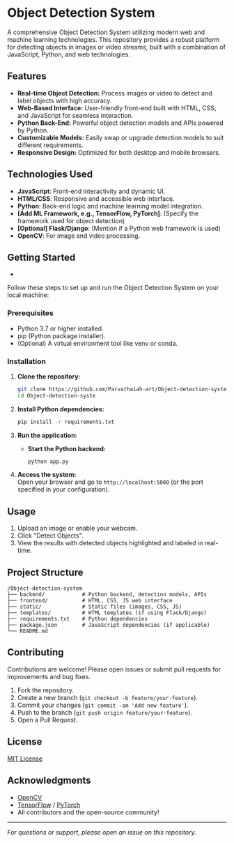 # Object Detection System

A comprehensive Object Detection System utilizing modern web and machine learning technologies. This repository provides a robust platform for detecting objects in images or video streams, built with a combination of JavaScript, Python, and web technologies.

## Features

- **Real-time Object Detection:** Process images or video to detect and label objects with high accuracy.
- **Web-Based Interface:** User-friendly front-end built with HTML, CSS, and JavaScript for seamless interaction.
- **Python Back-End:** Powerful object detection models and APIs powered by Python.
- **Customizable Models:** Easily swap or upgrade detection models to suit different requirements.
- **Responsive Design:** Optimized for both desktop and mobile browsers.

## Technologies Used

- **JavaScript**: Front-end interactivity and dynamic UI.
- **HTML/CSS**: Responsive and accessible web interface.
- **Python**: Back-end logic and machine learning model integration.
- **[Add ML Framework, e.g., TensorFlow, PyTorch]**: (Specify the framework used for object detection)
- **[Optional] Flask/Django**: (Mention if a Python web framework is used)
- **OpenCV**: For image and video processing.

## Getting Started
-
Follow these steps to set up and run the Object Detection System on your local machine:

### Prerequisites

- Python 3.7 or higher installed.
- pip (Python package installer).
- (Optional) A virtual environment tool like venv or conda.
### Installation

1. **Clone the repository:**
   ```bash
   git clone https://github.com/Parvathaiah-art/Object-detection-system.git
   cd Object-detection-syste
   ```

2. **Install Python dependencies:**
   ```bash
   pip install -r requirements.txt
   ```

4. **Run the application:**
   - **Start the Python backend:**
     ```bash
     python app.py
     ```

5. **Access the system:**  
   Open your browser and go to `http://localhost:5000` (or the port specified in your configuration).

## Usage

1. Upload an image or enable your webcam.
2. Click "Detect Objects".
3. View the results with detected objects highlighted and labeled in real-time.

## Project Structure

```
/Object-detection-system
├── backend/            # Python backend, detection models, APIs
├── frontend/           # HTML, CSS, JS web interface
├── static/             # Static files (images, CSS, JS)
├── templates/          # HTML templates (if using Flask/Django)
├── requirements.txt    # Python dependencies
├── package.json        # JavaScript dependencies (if applicable)
└── README.md
```

## Contributing

Contributions are welcome! Please open issues or submit pull requests for improvements and bug fixes.

1. Fork the repository.
2. Create a new branch (`git checkout -b feature/your-feature`).
3. Commit your changes (`git commit -am 'Add new feature'`).
4. Push to the branch (`git push origin feature/your-feature`).
5. Open a Pull Request.

## License

[MIT License](LICENSE)

## Acknowledgments

- [OpenCV](https://opencv.org/)
- [TensorFlow](https://www.tensorflow.org/) / [PyTorch](https://pytorch.org/)
- All contributors and the open-source community!

---

*For questions or support, please open an issue on this repository.*
